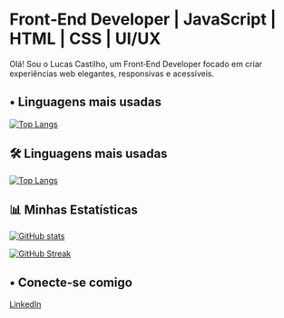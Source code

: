 # Front‑End Developer | JavaScript | HTML | CSS | UI/UX

Olá! Sou o Lucas Castilho, um Front‑End Developer focado em criar experiências web elegantes, responsivas e acessíveis.

## •  Linguagens mais usadas
[![Top Langs](https://github-readme-stats.vercel.app/api/top-langs/?username=LucasCastilhoDev&langs_count=8&size_weight=0.5&count_weight=0.5&layout=donut&theme=radical)](https://github.com/anuraghazra/github-readme-stats)

## 🛠 Linguagens mais usadas
[![Top Langs](https://github-readme-stats.vercel.app/api/top-langs/?username=LucasCastilhoDev&layout=compact)](https://github.com/anuraghazra/github-readme-stats)

## 📊 Minhas Estatísticas
[![GitHub stats](https://github-readme-stats.vercel.app/api?username=LucasCastilhoDev&show_icons=true&theme=radical)](https://github.com/LucasCastilhoDev)

[![GitHub Streak](https://github-readme-streak-stats.herokuapp.com/?user=LucasCastilhoDev&theme=radical)](https://github.com/LucasCastilhoDev)


##  •  Conecte‑se comigo
[LinkedIn](https://www.linkedin.com/in/lucas-a-castilho/)

